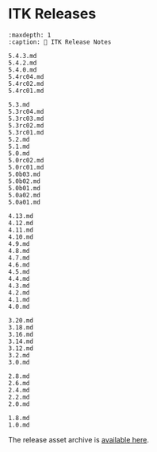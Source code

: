# ITK Releases

```{toctree}
:maxdepth: 1
:caption: 📝 ITK Release Notes

5.4.3.md
5.4.2.md
5.4.0.md
5.4rc04.md
5.4rc02.md
5.4rc01.md

5.3.md
5.3rc04.md
5.3rc03.md
5.3rc02.md
5.3rc01.md
5.2.md
5.1.md
5.0.md
5.0rc02.md
5.0rc01.md
5.0b03.md
5.0b02.md
5.0b01.md
5.0a02.md
5.0a01.md

4.13.md
4.12.md
4.11.md
4.10.md
4.9.md
4.8.md
4.7.md
4.6.md
4.5.md
4.4.md
4.3.md
4.2.md
4.1.md
4.0.md

3.20.md
3.18.md
3.16.md
3.14.md
3.12.md
3.2.md
3.0.md

2.8.md
2.6.md
2.4.md
2.2.md
2.0.md

1.8.md
1.0.md
```

The release asset archive is [available here](https://drive.google.com/drive/u/2/folders/0AKRok0KBkv02Uk9PVA).
